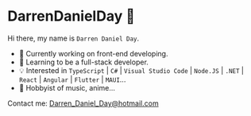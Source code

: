 # DarrenDanielDay 👋

Hi there, my name is `Darren Daniel Day`.

* 🍙 Currently working on front-end developing.
* 🚀 Learning to be a full-stack developer.
* 💡 Interested in `TypeScript` | `C#` | `Visual Studio Code` | `Node.JS` | `.NET` | `React` | `Angular` | `Flutter` | `MAUI`...
* 🎵 Hobbyist of music, anime...

Contact me: <Darren_Daniel_Day@hotmail.com>
